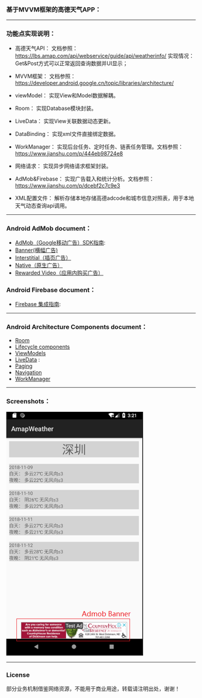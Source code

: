 ### 基于MVVM框架的高德天气APP：
-------

### 功能点实现说明：
- 高德天气API：
文档参照：https://lbs.amap.com/api/webservice/guide/api/weatherinfo/
实现情况：Get&Post方式可以正常返回查询数据并UI显示；

- MVVM框架：
文档参照：https://developer.android.google.cn/topic/libraries/architecture/
- viewModel： 
实现View和Model数据解耦。
- Room： 
实现Database模块封装。
- LiveData： 
实现View关联数据动态更新。
- DataBinding： 
实现xml文件直接绑定数据。
- WorkManager：
实现后台任务、定时任务、链表任务管理。文档参照：https://www.jianshu.com/p/444eb98724e8

- 网络请求：
实现异步网络请求框架封装。
- AdMob&Firebase：
实现广告载入和统计分析。文档参照：https://www.jianshu.com/p/dcebf2c7c9e3
- XML配置文件：
解析存储本地存储高德adcode和城市信息对照表，用于本地天气动态查询api调用。

-------

### Android AdMob document：
- [AdMob（Google移动广告）SDK指南](https://developers.google.com/admob/android/quick-start?hl=zh-CN#import_the_mobile_ads_sdk):
- [Banner(横幅广告)](https://developers.google.com/admob/android/banner?hl=zh-CN)
- [Interstitial（插页广告）](https://developers.google.com/admob/android/interstitial?hl=zh-CN)
- [Native（原生广告）](https://developers.google.com/admob/android/native-unified?hl=zh-CN)
- [Rewarded Video（应用内购买广告）](https://developers.google.com/admob/android/rewarded-video?hl=zh-CN)



### Android Firebase document：
- [Firebase 集成指南](https://developers.google.com/firebase/docs/android/setup?hl=zh-CN):


-------
### Android Architecture Components document：
- [Room](https://developer.android.google.cn/topic/libraries/architecture/room)
- [Lifecycle components](https://developer.android.google.cn/topic/libraries/architecture/lifecycle)
- [ViewModels](https://developer.android.google.cn/topic/libraries/architecture/viewmodel)
- [LiveData](https://developer.android.google.cn/topic/libraries/architecture/livedata) :
- [Paging](https://developer.android.google.cn/topic/libraries/architecture/paging/)
- [Navigation](https://developer.android.google.cn/topic/libraries/architecture/navigation/)
- [WorkManager](https://developer.android.google.cn/topic/libraries/architecture/workmanager/) 

-------
### Screenshots：
![](https://github.com/wustcbk/WeatherDemo/blob/master/screenshots/admob_banner_screenshot.bmp)

-------
### License
部分业务机制借鉴网络资源，不能用于商业用途，转载请注明出处，谢谢！ 
